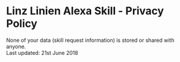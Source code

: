# Linz Linien Alexa Skill - Privacy Policy
None of your data (skill request information) is stored or shared with anyone.  
Last updated: 21st June 2018
